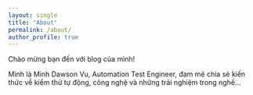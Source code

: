 ```yaml
---
layout: single
title: "About"
permalink: /about/
author_profile: true
---
```


Chào mừng bạn đến với blog của mình!

Mình là Minh Dawson Vu, Automation Test Engineer, đam mê chia sẻ kiến thức về kiểm thử tự động, công nghệ và những trải nghiệm trong nghề...

<!-- Bạn có thể viết thêm về bản thân, kinh nghiệm, mục tiêu chia sẻ blog, v.v... -->
